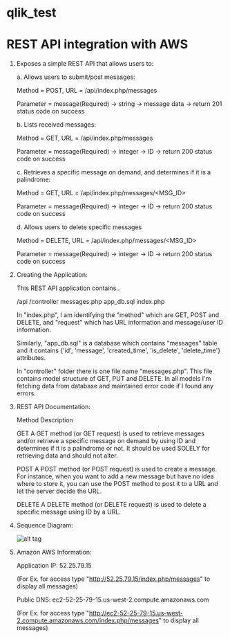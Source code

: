 # qlik_test
# REST API integration with AWS

1. Exposes a simple REST API that allows users to:

	a. Allows users to submit/post messages:
	
	Method = POST, URL = /api/index.php/messages
	
	Parameter = message(Required) -> string -> message data -> return 201 status code on success

	
	b. Lists received messages:
	
	Method = GET, URL = /api/index.php/messages
	
	Parameter = message(Required) -> integer -> ID -> return 200 status code on success
	
	
	c. Retrieves a specific message on demand, and determines if it is a palindrome:
	
	Method = GET, URL = /api/index.php/messages/<MSG_ID>
	
	Parameter = message(Required) -> integer -> ID -> return 200 status code on success
	
	
	d. Allows users to delete specific messages
	
	Method = DELETE, URL = /api/index.php/messages/<MSG_ID>
	
	Parameter = message(Required) -> integer -> ID -> return 200 status code on success
	
2. Creating the Application:

	This REST API application contains..
	
	/api
		/controller
			messages.php
		app_db.sql
		index.php
		
	In "index.php", I am identifying the "method" which are GET, POST and DELETE, and "request" which has URL information and message/user ID information.
	
	Similarly, "app_db.sql" is a database which contains "messages" table and it contains {'id', 'message', 'created_time', 'is_delete', 'delete_time'} attributes.
	
	In "controller" folder there is one file name "messages.php". This file contains model structure of GET, PUT and DELETE. In all models I'm fetching data from database and maintained error code if I found any errors.

	
3. REST API Documentation:

	Method			Description
	
	GET				A GET method (or GET request) is used to retrieve messages and/or retrieve a specific message on demand by using ID and determines if it is a palindrome or not. It should be used SOLELY for retrieving data and should not alter.

	POST			A POST method (or POST request) is used to create a message. For instance, when you want to add a new message but have no idea where to store it, you can use the POST method to post it to a URL and let the server decide the URL.

	DELETE			A DELETE method (or DELETE request) is used to delete a specific message using ID by a URL.
	
4. Sequence Diagram:

	![alt tag](https://github.com/mohitpujara/qlik_test/api/sequence_diagrams/DELETE.png "GET Request")

5. Amazon AWS Information:

	Application IP: 52.25.79.15
	
	(For Ex. for access type "http://52.25.79.15/index.php/messages" to display all messages)
	
	Public DNS: ec2-52-25-79-15.us-west-2.compute.amazonaws.com
	
	(For Ex. for access type "http://ec2-52-25-79-15.us-west-2.compute.amazonaws.com/index.php/messages" to display all messages)
